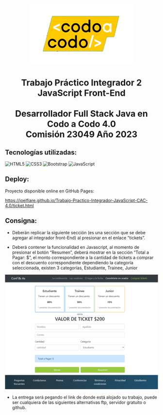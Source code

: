 <div align="center"><img src="https://github.com/JoelFiare/Desarrollador-Full-Stack-Java-CAC4.0/blob/main/Trabajo-Practico-Integrador-Front/assets/img/codoacodo.png" /></div>

<h1 align="center"> Trabajo Práctico Integrador 2 JavaScript Front-End<br><br>Desarrollador Full Stack Java en Codo a Codo 4.0<br>Comisión 23049 Año 2023</h1>

## Tecnologías utilizadas:
![HTML5](https://img.shields.io/badge/html5-%23E34F26.svg?style=for-the-badge&logo=html5&logoColor=white) ![CSS3](https://img.shields.io/badge/css3-%231572B6.svg?style=for-the-badge&logo=css3&logoColor=white) ![Bootstrap](https://img.shields.io/badge/bootstrap-%23563D7C.svg?style=for-the-badge&logo=bootstrap&logoColor=white) ![JavaScript](https://img.shields.io/badge/javascript-%23323330.svg?style=for-the-badge&logo=javascript&logoColor=%23F7DF1E)

## Deploy:
Proyecto disponible online en GitHub Pages:

https://joelfiare.github.io/Trabajo-Practico-Integrador-JavaScript-CAC-4.0/ticket.html

## Consigna:
- Deberán replicar la siguiente sección (es una sección que se debe agregar al integrador front-End) al presionar en el enlace “tickets”.

- Deberá contener la funcionalidad en Javascript, al momento de presionar el botón “Resumen”, deberá mostrar en la sección “Total a Pagar: $”, el monto correspondiente a la cantidad de tickets a comprar con el descuento correspondiente dependiendo la categoría seleccionada, existen 3 categorías, Estudiante, Trainee, Junior

![final_js front_2021](https://github.com/JoelFiare/Trabajo-Practico-Integrador-JavaScript-CAC-4.0/blob/main/img/Final_js_front_2021.png)

- La entrega será pegando el link de donde está alojado su trabajo, puede ser cualquiera de las siguientes alternativas ftp, servidor gratuito o github.
